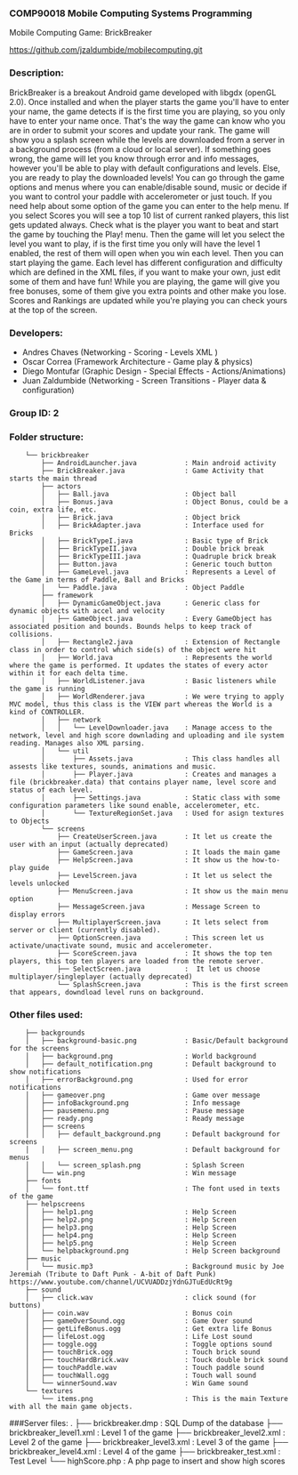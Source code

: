 ### COMP90018 Mobile Computing Systems Programming

Mobile Computing Game: BrickBreaker

https://github.com/jzaldumbide/mobilecomputing.git

### Description:
BrickBreaker is a breakout Android game developed with libgdx (openGL 2.0). 
Once installed and when the player starts the game you'll have to enter your name, the game detects if is the first time you are playing, 
so you only have to enter your name once. That's the way the game can know who you are in order to submit your scores and update your rank. 
The game will show you a splash screen while the levels are downloaded from a server in a background process (from a cloud or local server).
If something goes wrong, the game will let you know through error and info messages, however you'll be able to play with default configurations and
levels. Else, you are ready to play the downloaded levels!
You can go through the game options and menus where you can enable/disable sound, music or decide if you want to control your paddle with accelerometer 
or just touch. If you need help about some option of the game you can enter to the help menu. 
If you select Scores you will see a top 10 list of current ranked players, this list gets updated always. Check what is the player you want to beat and
start the game by touching the Play! menu. Then the game will let you select the level you want to play, if is the first time you only will have the level
1 enabled, the rest of them will open when you win each level. Then you can start playing the game. Each level has different configuration and difficulty which 
are defined in the XML files, if you want to make your own, just edit some of them and have fun! While you are playing, the game will give you free bonuses, some of
them give you extra points and other make you lose. Scores and Rankings are updated while you're playing you can check yours at the top of the screen.

### Developers:
* Andres Chaves (Networking - Scoring - Levels XML )
* Oscar Correa (Framework Architecture - Game play & physics)
* Diego Montufar (Graphic Design - Special Effects - Actions/Animations)
* Juan Zaldumbide (Networking - Screen Transitions - Player data & configuration)

### Group ID:  2

### Folder structure:

                
        └── brickbreaker
            ├── AndroidLauncher.java 			: Main android activity
            ├── BrickBreaker.java 				: Game Activity that starts the main thread
            ├── actors
            │   ├── Ball.java 					: Object ball
            │   ├── Bonus.java 					: Object Bonus, could be a coin, extra life, etc.
            │   ├── Brick.java 					: Object brick
            │   ├── BrickAdapter.java 			: Interface used for Bricks
            │   ├── BrickTypeI.java 			: Basic type of Brick
            │   ├── BrickTypeII.java 			: Double brick break
            │   ├── BrickTypeIII.java 			: Quadruple brick break
            │   ├── Button.java 				: Generic touch button
            │   ├── GameLevel.java 				: Represents a Level of the Game in terms of Paddle, Ball and Bricks
            │   └── Paddle.java 				: Object Paddle
            ├── framework
            │   ├── DynamicGameObject.java 		: Generic class for dynamic objects with accel and velocity
            │   ├── GameObject.java 			: Every GameObject has associated position and bounds. Bounds helps to keep track of collisions.
            │   ├── Rectangle2.java 			: Extension of Rectangle class in order to control which side(s) of the object were hit
            │   ├── World.java 					: Represents the world where the game is performed. It updates the states of every actor within it for each delta time.
            │   ├── WorldListener.java 			: Basic listeners while the game is running
            │   ├── WorldRenderer.java 			: We were trying to apply MVC model, thus this class is the VIEW part whereas the World is a kind of CONTROLLER.
            │   ├── network
            │   │   └── LevelDownloader.java 	: Manage access to the network, level and high score downlading and uploading and ile system reading. Manages also XML parsing.
            │   └── util
            │       ├── Assets.java 			: This class handles all assests like textures, sounds, animations and music.
            │       ├── Player.java 			: Creates and manages a file (brickbreaker.data) that contains player name, level score and status of each level.
            │       ├── Settings.java 			: Static class with some configuration parameters like sound enable, accelerometer, etc.
            │       └── TextureRegionSet.java 	: Used for asign textures to Objects
            └── screens
                ├── CreateUserScreen.java 		: It let us create the user with an input (actually deprecated) 
                ├── GameScreen.java 			: It loads the main game
                ├── HelpScreen.java 			: It show us the how-to-play guide
                ├── LevelScreen.java 			: It let us select the levels unlocked
                ├── MenuScreen.java 			: It show us the main menu option
                ├── MessageScreen.java 			: Message Screen to display errors
                ├── MultiplayerScreen.java 		: It lets select from server or client (currently disabled).
                ├── OptionScreen.java 			: This screen let us activate/unactivate sound, music and accelerometer.
                ├── ScoreScreen.java 			: It shows the top ten players, this top ten players are loaded from the remote server.
                ├── SelectScreen.java 			:  It let us choose multiplayer/singleplayer (actually deprecated) 
                └── SplashScreen.java 			: This is the first screen that appears, downdload level runs on background.

### Other files used:

        ├── backgrounds
        │   ├── background-basic.png 			: Basic/Default background for the screens
        │   ├── background.png 					: World background
        │   ├── default_notification.png 		: Default background to show notifications
        │   ├── errorBackground.png 			: Used for error notifications
        │   ├── gameover.png 					: Game over message
        │   ├── infoBackground.png 				: Info message
        │   ├── pausemenu.png 					: Pause message
        │   ├── ready.png 						: Ready message
        │   ├── screens
        │   │   ├── default_background.png 		: Default background for screens
        │   │   ├── screen_menu.png 			: Default background for menus
        │   │   └── screen_splash.png 			: Splash Screen
        │   └── win.png 						: Win message
        ├── fonts
        │   └── font.ttf 						: The font used in texts of the game
        ├── helpscreens
        │   ├── help1.png 						: Help Screen
        │   ├── help2.png 						: Help Screen
        │   ├── help3.png 						: Help Screen
        │   ├── help4.png 						: Help Screen
        │   ├── help5.png 						: Help Screen
        │   └── helpbackground.png 				: Help Screen background
        ├── music
        │   └── music.mp3 						: Background music by Joe Jeremiah (Tribute to Daft Punk - A-bit of Daft Punk) https://www.youtube.com/channel/UCVUADDzjYdnGJTuEdUcRt9g
        ├── sound
        │   ├── click.wav 						: click sound (for buttons)
        │   ├── coin.wav 						: Bonus coin
        │   ├── gameOverSound.ogg 				: Game Over sound
        │   ├── getLifeBonus.ogg 				: Get extra life Bonus
        │   ├── lifeLost.ogg 					: Life Lost sound
        │   ├── toggle.ogg 						: Toggle options sound
        │   ├── touchBrick.ogg 					: Touch brick sound
        │   ├── touchHardBrick.wav 				: Touck double brick sound
        │   ├── touchPaddle.wav 				: Touch paddle sound
        │   ├── touchWall.ogg 					: Touch wall sound
        │   └── winnerSound.wav 				: Win Game sound
        └── textures
            └── items.png 						: This is the main Texture with all the main game objects. 


###Server files:
        .
        ├── brickbreaker.dmp 				: SQL Dump of the database
        ├── brickbreaker_level1.xml 		: Level 1 of the game
        ├── brickbreaker_level2.xml 		: Level 2 of the game
        ├── brickbreaker_level3.xml 		: Level 3 of the game
        ├── brickbreaker_level4.xml 		: Level 4 of the game
        ├── brickbreaker_test.xml 			: Test Level
        └── highScore.php 					: A php page to insert and show high scores